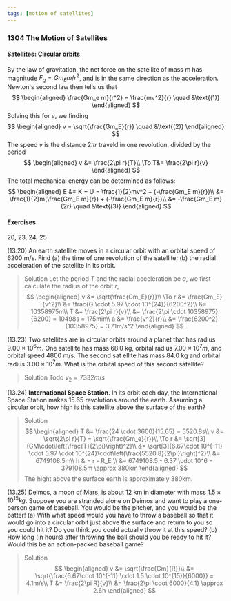 ```yaml
---
tags: [motion of satellites]
---
```


### 1304 The Motion of Satellites

#### Satellites: Circular orbits
By the law of gravitation, the net force on the satellite of mass m has magnitude $F_g = Gm_Em/r^2$, and is in the same direction as the acceleration. Newton's second law then tells us that
$$
\begin{aligned}
\frac{Gm_e m}{r^2} = \frac{mv^2}{r} \quad &\text{(1)}
\end{aligned}
$$
Solving this for $v$, we finding
$$
\begin{aligned}
v = \sqrt{\frac{Gm_E}{r}} \quad &\text{(2)}
\end{aligned}
$$
The speed $v$ is the distance $2\pi r$ traveld in one revolution, divided by the period
$$
\begin{aligned}
v &= \frac{2\pi r}{T}\\
\To T&= \frac{2\pi r}{v}
\end{aligned}
$$
The total mechanical energy can be determined as follows:
$$
\begin{aligned}
E &= K + U = \frac{1}{2}mv^2 + (-\frac{Gm_E m}{r})\\
&= \frac{1}{2}m(\frac{Gm_E m}{r}) + (-\frac{Gm_E m}{r})\\
&= -\frac{Gm_E m}{2r} \quad &\text{(3)}
\end{aligned}
$$

#### Exercises
20, 23, 24, 25

(13.20) An earth satellite moves in a circular orbit with an orbital speed of 6200 m/s. Find (a) the time of one revolution of the satellite; (b) the radial acceleration of the satellite in its orbit.
>Solution
Let the period $T$ and the radial acceleration be $a$, we first calculate the radius of the orbit $r$,
$$
\begin{aligned}
v &= \sqrt{\frac{Gm_E}{r}}\\
\To r &= \frac{Gm_E}{v^2}\\
&= \frac{G \cdot 5.97 \cdot 10^{24}}{6200^2}\\
&= 10358975m\\
T &= \frac{2\pi r}{v}\\
&= \frac{2\pi \cdot 10358975}{6200} = 10498s = 175min\\
a &= \frac{v^2}{r}\\
&= \frac{6200^2}{10358975} = 3.71m/s^2
\end{aligned}
$$

(13.23) Two satellites are in circular orbits around a planet that has radius $9.00 \times 10^6m$. One satellite has mass 68.0 kg, orbital radius $7.00 \times 10^7 m$, and orbital speed 4800 m/s. The second sat ellite has mass 84.0 kg and orbital radius $3.00 \times 10^7 m$. What is the orbital speed of this second satellite?
>Solution
Todo
$v_2 = 7332m/s$

(13.24) **International Space Station**. In its orbit each day, the International Space Station makes 15.65 revolutions around the earth. Assuming a circular orbit, how high is this satellite above the surface of the earth?
>Solution
$$
\begin{aligned}
T &= \frac{24 \cdot 3600}{15.65} = 5520.8s\\
v &= \sqrt{2\pi r}{T} = \sqrt{\frac{Gm_e}{r}}\\
\To r &= \sqrt[3]{GM\cdot\left(\frac{T}{2\pi}\right)^2}\\
&= \sqrt[3]{6.67\cdot 10^{-11} \cdot 5.97 \cdot 10^{24}\cdot\left(\frac{5520.8}{2\pi}\right)^2}\\
&= 6749108.5m\\
h & = r - R_E \\
&= 6749108.5 - 6.37 \cdot 10^6 = 379108.5m \approx 380km
\end{aligned}
$$
The hight above the surface earth is approximately 380km.

(13.25) Deimos, a moon of Mars, is about 12 km in diameter with mass $1.5 \times 10^{15} kg$. Suppose you are stranded alone on Deimos and want to play a one-person game of baseball. You would be the pitcher, and you would be the batter!
(a) With what speed would you have to throw a baseball so that it would go into a circular orbit just above the surface and return to you so you could hit it? Do you think you could actually throw it at this speed?
(b) How long (in hours) after throwing the ball should you be ready to hit it? Would this be an action-packed baseball game?
>Solution
$$
\begin{aligned}
v &= \sqrt{\frac{Gm}{R}}\\
&= \sqrt{\frac{6.67\cdot 10^{-11} \cdot 1.5 \cdot 10^{15}}{6000}} = 4.1m/s\\
T &= \frac{2\pi R}{v}\\
&= \frac{2\pi \cdot 6000}{4.1} \approx 2.6h
\end{aligned}
$$
